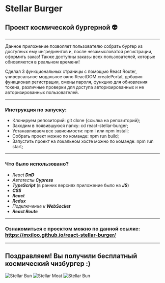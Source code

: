 # Stellar Burger 
## Проект космической бургерной :alien:

___

Данное приложение позволяет пользователю собрать бургер из доступных ему ингредиентов и, после незамысловатой регистрации, оформить заказ!
Также доступны заказы всех пользователей, которые обновляются в реальном времени!

Сделал 3 функциональных страницы с помощью React Router, универсальное модальное окно ReactDOM.createPortal, добавил функционал регистрации, смены пароля, функцию для обновления токена, различные проверки для доступа авторизированных и не авторизированных пользователей.

___

### Инструкция по запуску:

* Клонируем репозиторий: git clone {ссылка на репозиторий};
* Заходим в появившуюся папку: cd react-stellar-burger;
* Устанавливаем все зависимости: npm i или npm install;
* Собрать проект можно по команде: npm run build;
* Запустить проект на локальном хосте можно по команде: npm run start;
___

### Что было использовано?

* _React_ ___DnD___
* _Автотесты_ ___Cypress___
* ___TypeScript___ (в ранних версиях приложение было на ___JS___)
* ___CSS___
* ___React___ 
* ___Redux___
* _Подключение к_ ___WebSocket___
* ___React Route___

___

### Ознакомиться с проектом можно по данной ссылке: https://mxiloo.github.io/react-stellar-burger/

___
## Поздравляем! Вы получили бесплатный космический чизбургер :)

![Stellar Bun](https://code.s3.yandex.net/react/code/bun-01-large.png)
![Stellar Meat](https://code.s3.yandex.net/react/code/meat-02-large.png)
![Stellar Bun](https://code.s3.yandex.net/react/code/bun-01-large.png)  
